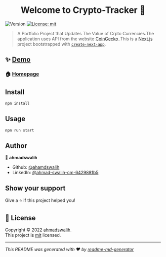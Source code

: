 <h1 align="center">Welcome to Crypto-Tracker 👋</h1>
<p>
  <img alt="Version" src="https://img.shields.io/badge/version-0.1.0-blue.svg?cacheSeconds=2592000" />
  <a href="/LICENSE" target="_blank">
    <img alt="License: mit" src="https://img.shields.io/badge/License-mit-yellow.svg" />
  </a>
</p>

> A Portfolio Project that Updates The Value of Crpto Currencies.The application uses API from the website <a href=&#34;https://www.coingecko.com/&#34;> CoinGecko </a> .This is a <a href="https://nextjs.org/" > Next.js </a> project bootstrapped with [`create-next-app`](https://github.com/vercel/next.js/tree/canary/packages/create-next-app).

## ✨ [Demo](https://proj-crypto.netlify.app/)

### 🏠 [Homepage](pages/index.js)


## Install

```sh
npm install
```

## Usage

```sh
npm run start
```

## Author

👤 **ahmadswalih**

* Github: [@ahamdswalih](https://github.com/ahamdswalih)
* LinkedIn: [@ahmad-swalih-cm-6429881b5](https://linkedin.com/in/ahmad-swalih-cm-6429881b5)

## Show your support

Give a ⭐️ if this project helped you!

## 📝 License

Copyright © 2022 [ahmadswalih](https://github.com/ahamdswalih).<br />
This project is [mit](/LICENSE) licensed.

***
_This README was generated with ❤️ by [readme-md-generator](https://github.com/kefranabg/readme-md-generator)_
